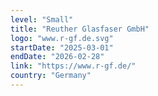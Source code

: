 ```yaml
---
level: "Small"
title: "Reuther Glasfaser GmbH"
logo: "www.r-gf.de.svg"
startDate: "2025-03-01"
endDate: "2026-02-28"
link: "https://www.r-gf.de/"
country: "Germany"
---
```

